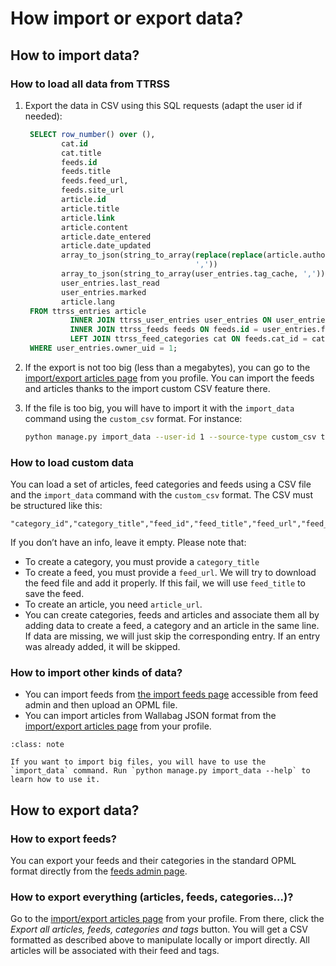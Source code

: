 # How import or export data?

## How to import data?

### How to load all data from TTRSS

1. Export the data in CSV using this SQL requests (adapt the user id if needed):

   ```sql
    SELECT row_number() over (),
           cat.id                                                      AS category_id,
           cat.title                                                   AS category_title,
           feeds.id                                                    AS feed_id,
           feeds.title                                                 AS feed_title,
           feeds.feed_url,
           feeds.site_url                                              AS feed_site_url,
           article.id                                                  AS article_id,
           article.title                                               AS article_title,
           article.link                                                AS article_url,
           article.content                                             AS article_content,
           article.date_entered                                        AS article_date_published,
           article.date_updated                                        AS article_date_updated,
           array_to_json(string_to_array(replace(replace(article.author, ' & ', ','), ' et ', ','),
                                         ','))                         AS article_authors,
           array_to_json(string_to_array(user_entries.tag_cache, ',')) AS article_tags,
           user_entries.last_read                                      AS article_read_at,
           user_entries.marked                                         AS article_is_favorite,
           article.lang                                                AS article_lang
    FROM ttrss_entries article
             INNER JOIN ttrss_user_entries user_entries ON user_entries.ref_id = article.id
             INNER JOIN ttrss_feeds feeds ON feeds.id = user_entries.feed_id
             LEFT JOIN ttrss_feed_categories cat ON feeds.cat_id = cat.id
    WHERE user_entries.owner_uid = 1;
    ```
2. If the export is not too big (less than a megabytes), you can go to the [import/export articles page](https://www.legadilo.eu/import-export/articles/import_export/) from you profile. You can import the feeds and articles thanks to the import custom CSV feature there.
3. If the file is too big, you will have to import it with the `import_data` command using the `custom_csv` format. For instance:

   ```bash
   python manage.py import_data --user-id 1 --source-type custom_csv ttrss_data.csv
   ```

### How to load custom data

You can load a set of articles, feed categories and feeds using a CSV file and the `import_data` command with the `custom_csv` format.
The CSV must be structured like this:

```csv
"category_id","category_title","feed_id","feed_title","feed_url","feed_site_url","article_id","article_title","article_url","article_content","article_date_published","article_date_updated","article_authors","article_tags","article_read_at","article_is_favorite","article_lang"
```

If you don’t have an info, leave it empty.
Please note that:
- To create a category, you must provide a `category_title`
- To create a feed, you must provide a `feed_url`. We will try to download the feed file and add it properly. If this fail, we will use `feed_title` to save the feed.
- To create an article, you need `article_url`.
- You can create categories, feeds and articles and associate them all by adding data to create a feed, a category and an article in the same line. If data are missing, we will just skip the corresponding entry. If an entry was already added, it will be skipped.

### How to import other kinds of data?

- You can import feeds from [the import feeds page](https://www.legadilo.eu/import-export/feeds/import/) accessible from feed admin and then upload an OPML file.
- You can import articles from Wallabag JSON format from the [import/export articles page](https://www.legadilo.eu/import-export/articles/import_export/) from your profile.

```{admonition} Note on big imports
:class: note

If you want to import big files, you will have to use the `import_data` command. Run `python manage.py import_data --help` to learn how to use it.
```

## How to export data?

### How to export feeds?

You can export your feeds and their categories in the standard OPML format directly from the [feeds admin page](https://www.legadilo.eu/feeds/).

### How to export everything (articles, feeds, categories…)?

Go to the [import/export articles page](https://www.jujens.eu/import-export/articles/import_export/) from your profile. From there, click the _Export all articles, feeds, categories and tags_ button. You will get a CSV formatted as described above to manipulate locally or import directly. All articles will be associated with their feed and tags.

